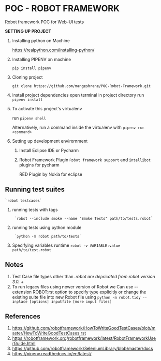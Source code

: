 # POC - ROBOT FRAMEWORK 

Robot framework POC for Web-UI tests

**SETTING UP PROJECT**

1. Installing python on Machine 

    https://realpython.com/installing-python/

2. Installing PIPENV on machine
    
    `pip install pipenv`
    
3. Cloning project
    
    `git clone https://github.com/mangeshrane/POC-Robot-Framework.git`
    
3. Install project dependencies
    open terminal in project directory
    run `pipenv install`
    
4. To activate this project's virtualenv
 
    run `pipenv shell`
    
    Alternatively, run a command inside the virtualenv with `pipenv run <command>`

5. Setting up development envirornment 
	
	1. Install Eclipse IDE or Pycharm
	2. Robot Framework Plugin `Robot framework support` and `intellibot` plugins for pycharm
	
		RED Plugin by Nokia for eclipse
	
	

## Running test suites
    
    `robot testcases`

1. running tests with tags

        `robot --include smoke --name "Smoke Tests" path/to/tests.robot`

2. running tests using python module

        `python -m robot path/to/tests`

3. Specifying variables runtime
	`robot -v VARIABLE:value path/to/test.robot`
    
    
## Notes 

1. Test Case file types other than *.robot are depricated from robot version 3.0.* +
2. To run legacy files using newer version of Robot we Can use --extension ROBOT:rst option to specify type explicitly
	or change the existing suite file into new Robot file 
	using `python -m robot.tidy --inplace [options] inputfile [more input files]`


## References

1. https://github.com/robotframework/HowToWriteGoodTestCases/blob/master/HowToWriteGoodTestCases.rst
2. https://robotframework.org/robotframework/latest/RobotFrameworkUserGuide.html
3. https://github.com/robotframework/SeleniumLibrary/blob/master/docs
4. https://pipenv.readthedocs.io/en/latest/
    
